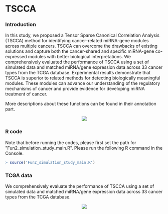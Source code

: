 # TSCCA

### Introduction
In this study, we proposed a Tensor Sparse Canonical Correlation Analysis (TSCCA) method for identifying cancer-related miRNA-gene modules across multiple cancers. TSCCA can overcome the drawbacks of existing solutions and capture both the cancer-shared and specific miRNA-gene co-expressed modules with better biological interpretations. We comprehensively evaluated the performance of TSCCA using a set of simulated data and matched miRNA/gene expression data across 33 cancer types from the TCGA database. Experimental results demonstrate that TSCCA is superior to related methods for detecting biologically meaningful modules. These modules can advance our understanding of the regulatory mechanisms of cancer and provide evidence for developing miRNA treatment of cancer.

More descriptions about these functions can be found in their annotation part.

<p align="center"> 
<img src="https://github.com/wenwenmin/TSCCA/blob/master/TSCCA.png">
</p>

### R code
Note that before running the codes, please first set the path for "Fun2_simulation_study_main.R".
Please run the following R command in the Console. 

``` r
> source('Fun2_simulation_study_main.R') 
```

### TCGA data 
We comprehensively evaluate the performance of TSCCA using a set of simulated data and matched miRNA/gene expression data across 33 cancer types from the TCGA database.
<p align="center"> 
<img src="https://github.com/wenwenmin/TSCCA/blob/master/Fig_tcga_data_table.png">
</p>
